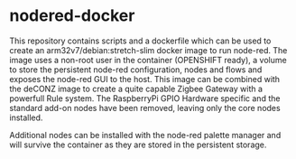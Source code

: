 # nodered-docker
This repository contains scripts and a dockerfile which can be used to create an arm32v7/debian:stretch-slim docker image to run node-red.
The image uses a non-root user in the container (OPENSHIFT ready), a volume to store the persistent node-red configuration, nodes and flows and exposes the node-red GUI to the host.
This image can be combined with the deCONZ image to create a quite capable Zigbee Gateway with a powerfull Rule system.
The RaspberryPi GPIO Hardware specific and the standard add-on nodes have been removed, leaving only the core nodes installed.

Additional nodes can be installed with the node-red palette manager and will survive the container as they are stored in the persistent storage.
